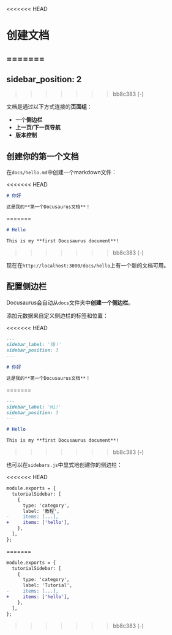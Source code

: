 <<<<<<< HEAD
# 创建文档
=======
---
sidebar_position: 2
---
>>>>>>> bb8c383 (-)

文档是通过以下方式连接的**页面组**：

- 一个**侧边栏**
- **上一页/下一页导航**
- **版本控制**

## 创建你的第一个文档

在`docs/hello.md`中创建一个markdown文件：

<<<<<<< HEAD
```md title="docs/hello.md"
# 你好

这是我的**第一个Docusaurus文档**！
```
=======
```md title="docs/hello.md"
# Hello

This is my **first Docusaurus document**!

```
>>>>>>> bb8c383 (-)

现在在`http://localhost:3000/docs/hello`上有一个新的文档可用。

## 配置侧边栏

Docusaurus会自动从`docs`文件夹中**创建一个侧边栏**。

添加元数据来自定义侧边栏的标签和位置：

<<<<<<< HEAD
```md title="docs/hello.md" {1-4}
---
sidebar_label: '嗨！'
sidebar_position: 3
---

# 你好

这是我的**第一个Docusaurus文档**！
```
=======
```md title="docs/hello.md" {1-4}
---
sidebar_label: 'Hi!'
sidebar_position: 3
---

# Hello

This is my **first Docusaurus document**!

```
>>>>>>> bb8c383 (-)

也可以在`sidebars.js`中显式地创建你的侧边栏：

<<<<<<< HEAD
```diff title="sidebars.js"
module.exports = {
  tutorialSidebar: [
    {
      type: 'category',
      label: '教程',
-     items: [...],
+     items: ['hello'],
    },
  ],
};
```
=======
```diff title="sidebars.js"
module.exports = {
  tutorialSidebar: [
    {
      type: 'category',
      label: 'Tutorial',
-     items: [...],
+     items: ['hello'],
    },
  ],
};


```
>>>>>>> bb8c383 (-)
